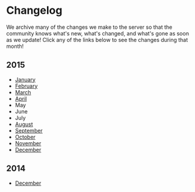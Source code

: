 ---
---
# Changelog

We archive many of the changes we make to the server so that the community knows what's new, what's changed, and what's gone as soon as we update! Click any of the links below to see the changes during that month!


## 2015

* [January](/website-beta/cl/2015/1)
* [February](/website-beta/cl/2015/2)
* [March](/website-beta/cl/2015/3)
* [April](/website-beta/cl/2015/4)
* May
* June
* July
* [August](/website-beta/cl/2015/8)
* [September](/website-beta/cl/2015/9)
* [October](/website-beta/cl/2015/10)
* [November](/website-beta/cl/2015/11)
* [December](/website-beta/cl/2015/12)

## 2014

* [December](/website-beta/cl/2014/12)
